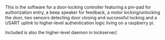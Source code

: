This is the software for a door-locking controller featuring a pin-pad for
authorization entry, a beep speaker for feedback, a motor locking/unlocking
 the door, two sensors detecting door closing and successful locking and
 a USART uplink to higher-level authentication logic living on a raspberry pi.

Included is also the higher-level daemon in lockserver/.
